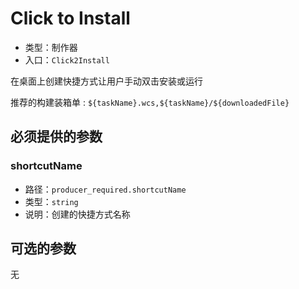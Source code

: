 # Click to Install

- 类型：制作器
- 入口：`Click2Install`

在桌面上创建快捷方式让用户手动双击安装或运行

推荐的构建装箱单 : `${taskName}.wcs,${taskName}/${downloadedFile}`

## 必须提供的参数

### shortcutName

- 路径：`producer_required.shortcutName`
- 类型：`string`
- 说明：创建的快捷方式名称

## 可选的参数

无
